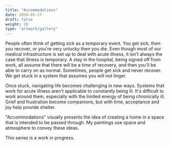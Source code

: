 ```yaml
---
title: "Accommodations"
date: 2024-05-17
draft: false
weight: 10
type: "artwork/gallery"
---
```


People often think of getting sick as a temporary event.  You get sick, then you recover, or you're very unlucky then you die. Even though most of our medical infrastructure is set up to deal with acute illness, it isn't always the case that illness is temporary.  A stay in the hospital, being signed off from work, all assume that there will be a time of recovery, and then you'll be able to carry on as normal. Sometimes, people get sick and never recover.  We get stuck in a system that assumes you will not linger. 

Once stuck, navigating life becomes challenging in new ways. Systems that work for acute illness aren't applicable to constantly being ill. It's difficult to work around them, especially with the limited energy of being chronically ill. Grief and frustration become companions, but with time, acceptance and joy help provide shelter. 

"Accommodations" visually presents the idea of creating a home in a space that is intended to be passed through.  My paintings use space and atmosphere to convey these ideas. 

This series is a work in progress.
